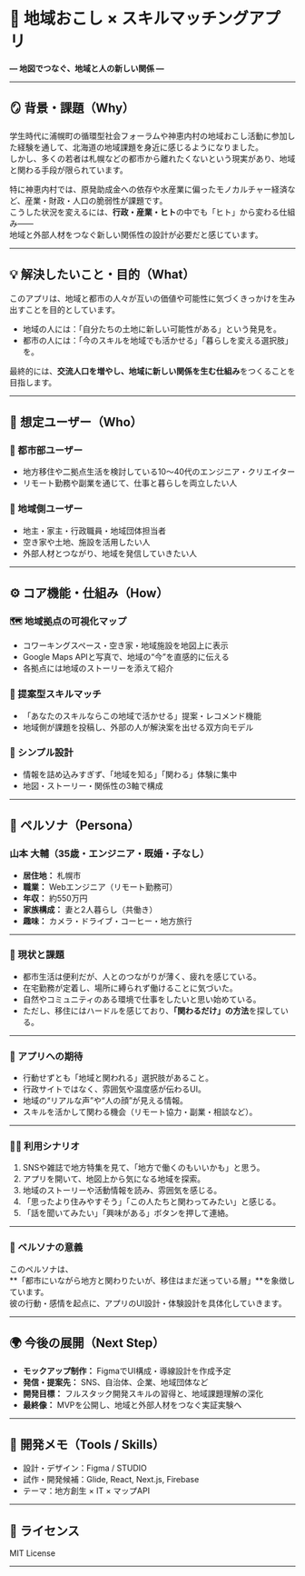 # 🌿 地域おこし × スキルマッチングアプリ  
**― 地図でつなぐ、地域と人の新しい関係 ―**


---


## 🪞 背景・課題（Why）

学生時代に浦幌町の循環型社会フォーラムや神恵内村の地域おこし活動に参加した経験を通して、北海道の地域課題を身近に感じるようになりました。  
しかし、多くの若者は札幌などの都市から離れたくないという現実があり、地域と関わる手段が限られています。

特に神恵内村では、原発助成金への依存や水産業に偏ったモノカルチャー経済など、産業・財政・人口の脆弱性が課題です。  
こうした状況を変えるには、**行政・産業・ヒト**の中でも「ヒト」から変わる仕組み――  
地域と外部人材をつなぐ新しい関係性の設計が必要だと感じています。

---

## 💡 解決したいこと・目的（What）

このアプリは、地域と都市の人々が互いの価値や可能性に気づくきっかけを生み出すことを目的としています。  

- 地域の人には：「自分たちの土地に新しい可能性がある」という発見を。  
- 都市の人には：「今のスキルを地域でも活かせる」「暮らしを変える選択肢」を。  

最終的には、**交流人口を増やし、地域に新しい関係を生む仕組み**をつくることを目指します。

---

## 👥 想定ユーザー（Who）

### 🌆 都市部ユーザー
- 地方移住や二拠点生活を検討している10〜40代のエンジニア・クリエイター  
- リモート勤務や副業を通じて、仕事と暮らしを両立したい人  

### 🏡 地域側ユーザー
- 地主・家主・行政職員・地域団体担当者  
- 空き家や土地、施設を活用したい人  
- 外部人材とつながり、地域を発信していきたい人  

---

## ⚙️ コア機能・仕組み（How）

### 🗺️ 地域拠点の可視化マップ
- コワーキングスペース・空き家・地域施設を地図上に表示  
- Google Maps APIと写真で、地域の“今”を直感的に伝える  
- 各拠点には地域のストーリーを添えて紹介  

### 💬 提案型スキルマッチ
- 「あなたのスキルならこの地域で活かせる」提案・レコメンド機能  
- 地域側が課題を投稿し、外部の人が解決案を出せる双方向モデル  

### 🎯 シンプル設計
- 情報を詰め込みすぎず、「地域を知る」「関わる」体験に集中  
- 地図・ストーリー・関係性の3軸で構成  

---

## 👤 ペルソナ（Persona）

### 山本 大輔（35歳・エンジニア・既婚・子なし）

- **居住地：** 札幌市  
- **職業：** Webエンジニア（リモート勤務可）  
- **年収：** 約550万円  
- **家族構成：** 妻と2人暮らし（共働き）  
- **趣味：** カメラ・ドライブ・コーヒー・地方旅行  

---

### 💭 現状と課題
- 都市生活は便利だが、人とのつながりが薄く、疲れを感じている。  
- 在宅勤務が定着し、場所に縛られず働けることに気づいた。  
- 自然やコミュニティのある環境で仕事をしたいと思い始めている。  
- ただし、移住にはハードルを感じており、**「関わるだけ」の方法**を探している。  

---

### 🎯 アプリへの期待
- 行動せずとも「地域と関われる」選択肢があること。  
- 行政サイトではなく、雰囲気や温度感が伝わるUI。  
- 地域の“リアルな声”や“人の顔”が見える情報。  
- スキルを活かして関わる機会（リモート協力・副業・相談など）。  

---

### 🚶‍♂️ 利用シナリオ
1. SNSや雑誌で地方特集を見て、「地方で働くのもいいかも」と思う。  
2. アプリを開いて、地図上から気になる地域を探索。  
3. 地域のストーリーや活動情報を読み、雰囲気を感じる。  
4. 「思ったより住みやすそう」「この人たちと関わってみたい」と感じる。  
5. 「話を聞いてみたい」「興味がある」ボタンを押して連絡。  

---

### 🌱 ペルソナの意義
このペルソナは、  
**「都市にいながら地方と関わりたいが、移住はまだ迷っている層」**を象徴しています。  
彼の行動・感情を起点に、アプリのUI設計・体験設計を具体化していきます。

---

## 🌍 今後の展開（Next Step）

- **モックアップ制作：** FigmaでUI構成・導線設計を作成予定  
- **発信・提案先：** SNS、自治体、企業、地域団体など  
- **開発目標：** フルスタック開発スキルの習得と、地域課題理解の深化  
- **最終像：** MVPを公開し、地域と外部人材をつなぐ実証実験へ  

---

## 🧭 開発メモ（Tools / Skills）
- 設計・デザイン：Figma / STUDIO  
- 試作・開発候補：Glide, React, Next.js, Firebase  
- テーマ：地方創生 × IT × マップAPI  
---

## 📜 ライセンス
MIT License

---
